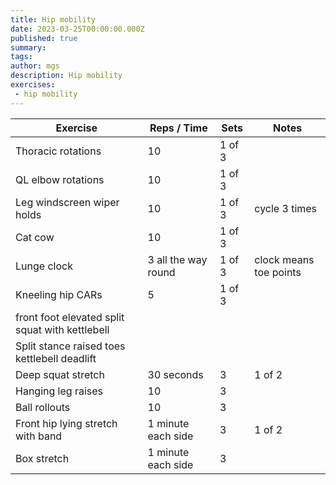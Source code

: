 ```yaml
---
title: Hip mobility
date: 2023-03-25T00:00:00.000Z
published: true
summary: 
tags:
author: mgs
description: Hip mobility
exercises: 
 - hip mobility
---
```

Exercise|Reps / Time|Sets|Notes
--|--|--|--|
Thoracic rotations|  10| 1 of 3 |  |  
QL elbow rotations|10  | 1 of 3 |  |  
 Leg windscreen wiper holds |10  | 1 of 3 |  cycle 3 times|  
 Cat cow | 10 | 1 of 3 |  |  
Lunge clock| 3 all the way round | 1 of 3 |  clock means toe points| 
 Kneeling hip CARs| 5 | 1 of 3 |  |  
 front foot elevated split squat with kettlebell |  |  |  |
 Split stance raised toes kettlebell deadlift |  |  |  |
 Deep squat stretch | 30 seconds | 3 | 1 of 2  |
 Hanging leg raises | 10 | 3 | |
Ball rollouts | 10 | 3 | |
 Front hip lying stretch with band | 1 minute each side | 3 | 1 of 2  |  
 Box stretch | 1 minute each side | 3 |  |  
